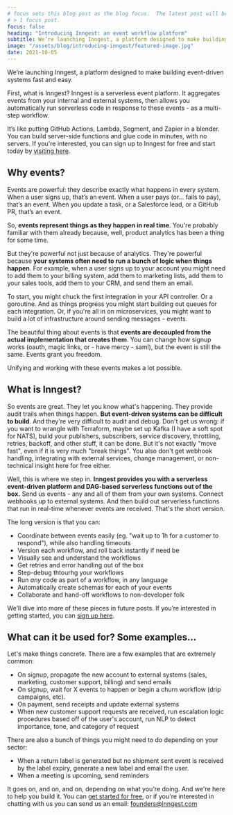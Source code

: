 ```yaml
---
# focus sets this blog post as the blog focus.  The latest post will be focused if there's
# > 1 focus post.
focus: false
heading: "Introducing Inngest: an event workflow platform"
subtitle: We’re launching Inngest, a platform designed to make building event-driven systems fast and easy.
image: "/assets/blog/introducing-inngest/featured-image.jpg"
date: 2021-10-05
---
```


<div className="blog--callout">

We’re launching Inngest, a platform designed to make building event-driven systems fast and easy.

First, what is Inngest? Inngest is a serverless event platform. It aggregates events from your internal and external systems, then allows you automatically run serverless code in response to these events - as a multi-step workflow.

It’s like putting GitHub Actions, Lambda, Segment, and Zapier in a blender. You can build server-side functions and glue code in minutes, with no servers. If you're interested, you can sign up to Inngest for free and start today by [visiting here](https://www.inngest.com/sign-up).

</div>

## Why events?

Events are powerful: they describe exactly what happens in every system. When a user signs up, that’s an event. When a user pays (or... fails to pay), that’s an event. When you update a task, or a Salesforce lead, or a GitHub PR, that’s an event.

So, **events represent things as they happen in real time**. You're probably familiar with them already because, well, product analytics has been a thing for some time.

But they're powerful not just because of analytics. They're powerful because **your systems often need to run a bunch of logic when things happen**. For example, when a user signs up to your account you might need to add them to your billing system, add them to marketing lists, add them to your sales tools, add them to your CRM, and send them an email.

To start, you might chuck the first integration in your API controller. Or a goroutine. And as things progress you might start building out queues for each integration. Or, if you're all in on microservices, you might want to build a lot of infrastructure around sending messages - events.

The beautiful thing about events is that **events are decoupled from the actual implementation that creates them**. You can change how signup works (oauth, magic links, or - have mercy - saml), but the event is still the same. Events grant you freedom.

Unifying and working with these events makes a lot possible.

## What is Inngest?

So events are great. They let you know what's happening. They provide audit trails when things happen. **But event-driven systems can be difficult to build**. And they're very difficult to audit and debug. Don't get us wrong: if you want to wrangle with Terraform, maybe set up Kafka (I have a soft spot for NATS), build your publishers, subscribers, service discovery, throttling, retries, backoff, and other stuff, it can be done. But it's not exactly "move fast", even if it is very much "break things". You also don't get webhook handling, integrating with external services, change management, or non-technical insight here for free either.

Well, this is where we step in. **Inngest provides you with a serverless event-driven platform and DAG-based serverless functions out of the box.** Send us events - any and all of them from your own systems. Connect webhooks up to external systems. And then build out serverless functions that run in real-time whenever events are received. That's the short version.

The long version is that you can:

- Coordinate between events easily (eg. "wait up to 1h for a customer to respond"), while also handling timeouts
- Version each workflow, and roll back instantly if need be
- Visually see and understand the workflows
- Get retries and error handling out of the box
- Step-debug thtourhg your workflows
- Run _any_ code as part of a workflow, in any language
- Automatically create schemas for each of your events
- Collaborate and hand-off workflows to non-developer folk

We’ll dive into more of these pieces in future posts. If you’re interested in getting started, you can [sign up here](https://www.inngest.com/sign-up).

## What can it be used for? Some examples…

Let's make things concrete. There are a few examples that are extremely common:

- On signup, propagate the new account to external systems (sales, marketing, customer support, billing) and send emails
- On signup, wait for X events to happen or begin a churn workflow (drip campaigns, etc).
- On payment, send receipts and update external systems
- When new customer support requests are received, run escalation logic procedures based off of the user's account, run NLP to detect importance, tone, and category of request

There are also a bunch of things you might need to do depending on your sector:

- When a return label is generated but no shipment sent event is received by the label expiry, generate a new label and email the user.
- When a meeting is upcoming, send reminders

It goes on, and on, and on, depending on what you're doing. And we're here to help you build it. You can [get started for free](https://www.inngest.com/sign-up), or if you're interested in chatting with us you can send us an email: <a href="mailto:founders@inngest.com">founders@inngest.com</a>
